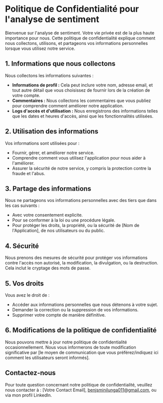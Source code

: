 # Politique de Confidentialité pour l'analyse de sentiment

Bienvenue sur  l'analyse de sentiment. Votre vie privée est de la plus haute importance pour nous. Cette politique de confidentialité explique comment nous collectons, utilisons, et partageons vos informations personnelles lorsque vous utilisez notre service.

## 1. Informations que nous collectons

Nous collectons les informations suivantes :

- **Informations de profil :** Cela peut inclure votre nom, adresse email, et tout autre détail que vous choisissez de fournir lors de la création de votre compte.
- **Commentaires :** Nous collectons les commentaires que vous publiez pour comprendre comment améliorer notre application.
- **Logs d'accès et d'utilisation :** Nous enregistrons des informations telles que les dates et heures d'accès, ainsi que les fonctionnalités utilisées.

## 2. Utilisation des informations

Vos informations sont utilisées pour :

- Fournir, gérer, et améliorer notre service.
- Comprendre comment vous utilisez l'application pour nous aider à l'améliorer.
- Assurer la sécurité de notre service, y compris la protection contre la fraude et l'abus.

## 3. Partage des informations

Nous ne partageons vos informations personnelles avec des tiers que dans les cas suivants :

- Avec votre consentement explicite.
- Pour se conformer à la loi ou une procédure légale.
- Pour protéger les droits, la propriété, ou la sécurité de [Nom de l'Application], de nos utilisateurs ou du public.

## 4. Sécurité

Nous prenons des mesures de sécurité pour protéger vos informations contre l'accès non autorisé, la modification, la divulgation, ou la destruction. Cela inclut le cryptage des mots de passe.

## 5. Vos droits

Vous avez le droit de :

- Accéder aux informations personnelles que nous détenons à votre sujet.
- Demander la correction ou la suppression de vos informations.
- Supprimer votre compte de manière définitive.

## 6. Modifications de la politique de confidentialité

Nous pouvons mettre à jour notre politique de confidentialité occasionnellement. Nous vous informerons de toute modification significative par [le moyen de communication que vous préférez/indiquez ici comment les utilisateurs seront informés].

## Contactez-nous

Pour toute question concernant notre politique de confidentialité, veuillez nous contacter à : [Votre Contact Email], benjsminilunga011@gmail.com, ou via mon profil LinkedIn.

